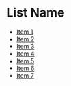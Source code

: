 # List Name

- [Item 1]()
- [Item 2]()
- [Item 3]()
- [Item 4]()
- [Item 5]()
- [Item 6]()
- [Item 7]()
